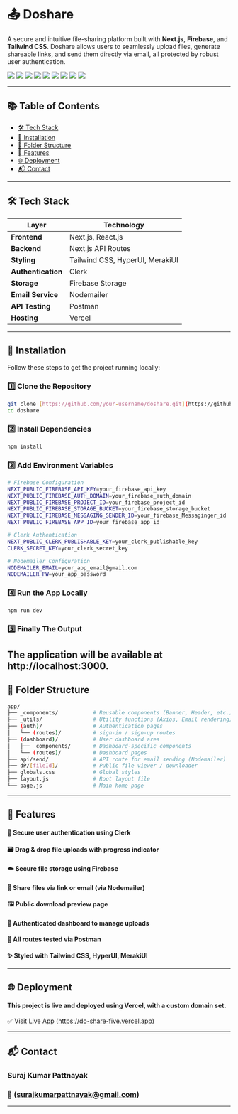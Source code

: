 # 📤 Doshare

A secure and intuitive file-sharing platform built with **Next.js**, **Firebase**, and **Tailwind CSS**. Doshare allows users to seamlessly upload files, generate shareable links, and send them directly via email, all protected by robust user authentication.

<p align="left">
  <img src="https://img.shields.io/badge/Next.js-000?style=for-the-badge&logo=next.js&logoColor=white" />
  <img src="https://img.shields.io/badge/React-20232A?style=for-the-badge&logo=react&logoColor=61DAFB" />
  <img src="https://img.shields.io/badge/JavaScript-F7DF1E?style=for-the-badge&logo=javascript&logoColor=black" />
  <img src="https://img.shields.io/badge/Tailwind_CSS-38B2AC?style=for-the-badge&logo=tailwind-css&logoColor=white" />
  <img src="https://img.shields.io/badge/Firebase-FFCA28?style=for-the-badge&logo=firebase&logoColor=black" />
  <img src="https://img.shields.io/badge/Clerk-6C47FF?style=for-the-badge&logo=clerk&logoColor=white" />
  <img src="https://img.shields.io/badge/Nodemailer-02A576?style=for-the-badge&logo=nodemailer&logoColor=white" />
  <img src="https://img.shields.io/badge/Vercel-000?style=for-the-badge&logo=vercel&logoColor=white" />
  <img src="https://img.shields.io/badge/Postman-FF6C37?style=for-the-badge&logo=postman&logoColor=white" />
</p>

---

## 📚 Table of Contents

- [🛠️ Tech Stack](#️-tech-stack)
- [🚀 Installation](#-installation)
- [📁 Folder Structure](#-folder-structure)
- [🔐 Features](#-features)
- [🌐 Deployment](#-deployment)
- [📬 Contact](#-contact)

---

## 🛠️ Tech Stack

| Layer               | Technology                       |
|---------------------|----------------------------------|
| **Frontend**        | Next.js, React.js                |
| **Backend**         | Next.js API Routes               |
| **Styling**         | Tailwind CSS, HyperUI, MerakiUI  |
| **Authentication**  | Clerk                            |
| **Storage**         | Firebase Storage                 |
| **Email Service**   | Nodemailer                       |
| **API Testing**     | Postman                          |
| **Hosting**         | Vercel                           |

---

## 🚀 Installation

Follow these steps to get the project running locally:

### 1️⃣ Clone the Repository

```bash
git clone [https://github.com/your-username/doshare.git](https://github.com/your-username/doshare.git)
cd doshare
```
### 2️⃣ Install Dependencies
```bash
npm install
```
### 3️⃣ Add Environment Variables
```bash
# Firebase Configuration
NEXT_PUBLIC_FIREBASE_API_KEY=your_firebase_api_key
NEXT_PUBLIC_FIREBASE_AUTH_DOMAIN=your_firebase_auth_domain
NEXT_PUBLIC_FIREBASE_PROJECT_ID=your_firebase_project_id
NEXT_PUBLIC_FIREBASE_STORAGE_BUCKET=your_firebase_storage_bucket
NEXT_PUBLIC_FIREBASE_MESSAGING_SENDER_ID=your_firebase_Messaginger_id
NEXT_PUBLIC_FIREBASE_APP_ID=your_firebase_app_id

# Clerk Authentication
NEXT_PUBLIC_CLERK_PUBLISHABLE_KEY=your_clerk_publishable_key
CLERK_SECRET_KEY=your_clerk_secret_key

# Nodemailer Configuration
NODEMAILER_EMAIL=your_app_email@gmail.com
NODEMAILER_PW=your_app_password
```
### 4️⃣ Run the App Locally
```bash
npm run dev
```
### 5️⃣ Finally The Output
The application will be available at http://localhost:3000.
---
## 📁 Folder Structure

```bash
app/
├── _components/           # Reusable components (Banner, Header, etc.)
├── _utils/                # Utility functions (Axios, Email rendering)
├── (auth)/                # Authentication pages
│   └── (routes)/          # sign-in / sign-up routes
├── (dashboard)/           # User dashboard area
│   ├── _components/       # Dashboard-specific components
│   └── (routes)/          # Dashboard pages
├── api/send/              # API route for email sending (Nodemailer)
├── dP/[fileId]/           # Public file viewer / downloader
├── globals.css            # Global styles
├── layout.js              # Root layout file
└── page.js                # Main home page
```
---

## 🔐 Features

#### 🔐 Secure user authentication using Clerk
#### 🗃️ Drag & drop file uploads with progress indicator
#### ☁️ Secure file storage using Firebase
#### 📎 Share files via link or email (via Nodemailer)
#### 🖼️ Public download preview page
#### 📁 Authenticated dashboard to manage uploads
#### 🧪 All routes tested via Postman
#### ✨ Styled with Tailwind CSS, HyperUI, MerakiUI

---

## 🌐 Deployment
#### This project is live and deployed using Vercel, with a custom domain set.

✅ Visit Live App (https://do-share-five.vercel.app)

---

## 📬 Contact

### Suraj Kumar Pattnayak
###  📧 (surajkumarpattnayak@gmail.com)

---
